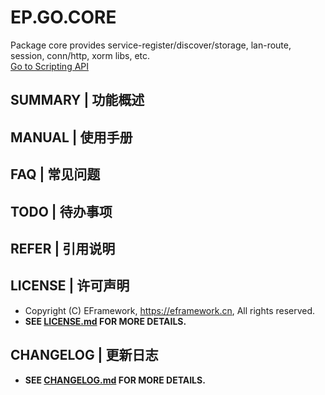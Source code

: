 # EP.GO.CORE
Package core provides service-register/discover/storage, lan-route, session, conn/http, xorm libs, etc.  
[Go to Scripting API](https://pkg.go.dev/github.com/eframework-cn/EP.GO.CORE)

## SUMMARY | 功能概述

## MANUAL | 使用手册

## FAQ | 常见问题

## TODO | 待办事项

## REFER | 引用说明

## LICENSE | 许可声明
- Copyright (C) EFramework, https://eframework.cn, All rights reserved.
- **SEE [LICENSE.md](https://go.eframework.cn/md_LICENSE.html) FOR MORE DETAILS.**

## CHANGELOG | 更新日志
- **SEE [CHANGELOG.md](https://go.eframework.cn/index.html#autotoc_md8) FOR MORE DETAILS.**